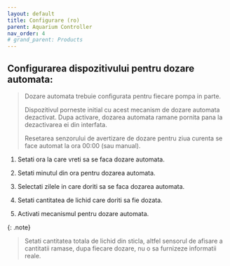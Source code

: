 ```yaml
---
layout: default
title: Configurare (ro)
parent: Aquarium Controller
nav_order: 4
# grand_parent: Products
---
```


## Configurarea dispozitivului pentru dozare automata:

> Dozare automata trebuie configurata pentru fiecare pompa in parte.
>
> Dispozitivul porneste initial cu acest mecanism de dozare automata dezactivat. Dupa activare, dozarea automata ramane pornita pana la dezactivarea ei din interfata.
>
> Resetarea senzorului de avertizare de dozare pentru ziua curenta se face automat la ora 00:00 (sau manual).
>

1. Setati ora la care vreti sa se faca dozare automata.

2. Setati minutul din ora pentru dozarea automata.

3. Selectati zilele in care doriti sa se faca dozarea automata.

4. Setati cantitatea de lichid care doriti sa fie dozata.

5. Activati mecanismul pentru dozare automata.


{: .note}
> Setati cantitatea totala de lichid din sticla, altfel sensorul de afisare a cantitatii ramase, dupa fiecare dozare, nu o sa furnizeze informatii reale.

